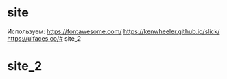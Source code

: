# site
Используем:
https://fontawesome.com/
https://kenwheeler.github.io/slick/
https://uifaces.co/# site_2
# site_2
